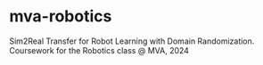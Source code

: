 # mva-robotics
Sim2Real Transfer for Robot Learning with Domain Randomization. Coursework for the Robotics class @ MVA, 2024
